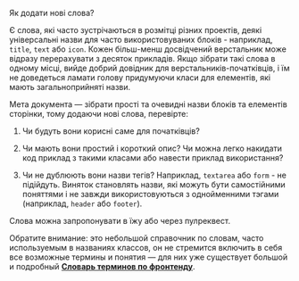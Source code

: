 Як додати нові слова?

Є слова, які часто зустрічаються в розмітці різних проектів,
деякі універсальні назви для часто використовуваних блоків - наприклад, `title`, `text`
або `icon`. Кожен більш-менш досвідчений верстальник може відразу перерахувати з десяток прикладів.
Якщо зібрати такі слова в одному місці, вийде добрий довідник
для верстальників-початківців, і їм не доведеться ламати голову придумуючи
класи для елементів, які мають загальноприйняті назви.

Мета документа — зібрати прості та очевидні назви блоків та елементів сторінки, тому
додаючи нові слова, перевірте:

1. Чи будуть вони корисні саме для початківців?

2. Чи мають вони простий і короткий опис? Чи можна легко накидати код
   приклад з такими класами або навести приклад використання?

3. Чи не дублюють вони назви тегів? Наприклад, `textarea` або `form` - не підійдуть.
   Виняток становлять назви, які можуть бути самостійними поняттями
   і не завжди використовуються з однойменними тэгами (наприклад, `header` або `footer`).

Слова можна запропонувати в їжу або через пулреквест.

Обратите внимание: это небольшой справочник по словам, часто используемым в названиях классов, он не стремится включить в себя все возможные термины и понятия — для них уже существует большой и подробный **[Словарь терминов по фронтенду](https://github.com/web-standards-ru/dictionary)**.
